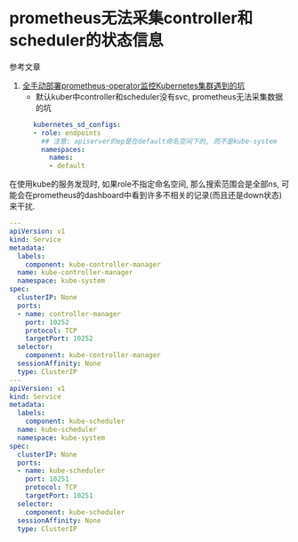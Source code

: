 # prometheus无法采集controller和scheduler的状态信息

参考文章

1. [全手动部署prometheus-operator监控Kubernetes集群遇到的坑](https://www.servicemesher.com/blog/prometheus-operator-manual/)
    - 默认kuber中controller和scheduler没有svc, prometheus无法采集数据的坑

```yaml
      kubernetes_sd_configs:
      - role: endpoints
        ## 注意: apiserver的ep是在default命名空间下的, 而不是kube-system
        namespaces:
          names:
          - default
```

在使用kube的服务发现时, 如果role不指定命名空间, 那么搜索范围会是全部ns, 可能会在prometheus的dashboard中看到许多不相关的记录(而且还是down状态)来干扰.

```yaml
---
apiVersion: v1
kind: Service
metadata:
  labels:
    component: kube-controller-manager
  name: kube-controller-manager
  namespace: kube-system
spec:
  clusterIP: None
  ports:
  - name: controller-manager
    port: 10252
    protocol: TCP
    targetPort: 10252
  selector:
    component: kube-controller-manager
  sessionAffinity: None
  type: ClusterIP
---
apiVersion: v1
kind: Service
metadata:
  labels:
    component: kube-scheduler
  name: kube-scheduler
  namespace: kube-system
spec:
  clusterIP: None
  ports:
  - name: kube-scheduler
    port: 10251
    protocol: TCP
    targetPort: 10251
  selector:
    component: kube-scheduler
  sessionAffinity: None
  type: ClusterIP

```
